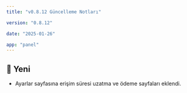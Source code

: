 ```yaml
---
title: "v0.8.12 Güncelleme Notları"

version: "0.8.12"

date: "2025-01-26"

app: "panel"
---
```

## 🚀 Yeni

- Ayarlar sayfasına erişim süresi uzatma ve ödeme sayfaları eklendi.